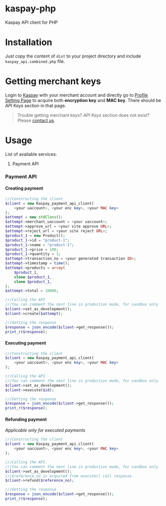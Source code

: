kaspay-php
==========

Kaspay API client for PHP

# Installation
Just copy the content of `dist` to your project directory and include `kaspay_api.combined.php` file.

# Getting merchant keys
Login to [Kaspay](https://www.kaspay.com) with your merchant account and directly go to [Profile Setting Page](https://www.kaspay.com/profile-setting) to acquire both **encryption key** and **MAC key**. There should be _API Keys_ section in that page.

>Trouble getting merchant keys? _API Keys_ section does not exist?
Please [contact us](http://localhost/kaspay-dev/contact).

# Usage
List of available services:

1. Payment API

### Payment API
#### Creating payment
```PHP
///Constructing the client
$client = new Kaspay_payment_api_client(
	<your uaccount>, <your enc key>, <your MAC key>
);
$attempt = new stdClass();
$attempt->merchant_uaccount = <your uaccount>;
$attempt->approve_url = <your site approve URL>;
$attempt->reject_url = <your site reject URL>;
$product_1 = new Product();
$product_1->id = "product-1";
$product_1->name = "product-1";
$product_1->price = 100;
$product_1->quantity = 1;
$attempt->transaction_no = <your generated transaction ID>;
$attempt->timestamp = time();
$attempt->products = array(
	$product_1,
	clone $product_1,
	clone $product_1,
);
$attempt->total = 10000;

///Calling the API
///You can comment the next line in production mode, for sandbox only
$client->set_as_development();
$client->create($attempt);

///Getting the response
$response = json_encode($client->get_response());
print_r($response);
```
#### Executing payment
```PHP
///Constructing the client
$client = new Kaspay_payment_api_client(
	<your uaccount>, <your enc key>, <your MAC key>
);

///Calling the API.
///You can comment the next line in production mode, for sandbox only
$client->set_as_development();
$client->execute($id);

///Getting the response
$response = json_encode($client->get_response());
print_r($response);
```
#### Refunding payment
_Applicable only for executed payments_
```PHP
///Constructing the client
$client = new Kaspay_payment_api_client(
	<your uaccount>, <your enc key>, <your MAC key>
);

///Calling the API.
///You can comment the next line in production mode, for sandbox only
$client->set_as_development();
///$reference_no is acquired from execute() call response
$client->refund($reference_no);

///Getting the response
$response = json_encode($client->get_response());
print_r($response);
```
